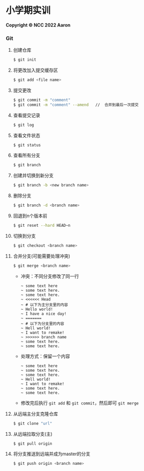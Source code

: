 # 小学期实训

**Copyright :copyright: NCC 2022 Aaron**



### Git

1. 创建仓库

    ```bash
    $ git init
    ```

2. 将更改加入提交缓存区

    ```bash
    $ git add <file name> 
    ```

3. 提交更改

    ```bash
    $ git commit -m "comment"				
    $ git commit -m "comment" --amend	//	合并到最后一次提交
    ```

4. 查看提交记录

    ~~~bash
    $ git log
    ~~~

5. 查看文件状态

    ```bash
    $ git status
    ```

6. 查看所有分支

    ```bash
    $ git branch
    ```

7. 创建并切换到新分支

    ~~~bash
    $ git branch -b <new branch name>
    ~~~

8. 删除分支

    ```bash
    $ git branch -d <branch name>
    ```

9. 回退到n个版本前

    ~~~bash
    $ git reset --hard HEAD~n
    ~~~

10. 切换到分支

    ~~~bash
    $ git checkout <branch name>
    ~~~

11. 合并分支(可能需要处理冲突)

    ```bash
    $ git merge <branch name>
    ```

    - 冲突：不同分支修改了同一行

        ~~~shell
        ~ some text here
        ~ some text here.
        ~ some text here.
        ~ <<<<<< Head
        ~ # 以下为主分支里的内容
        ~ Hello world!
        ~ I have a nice day!
        ~ =======
        ~ # 以下为分支里的内容
        ~ Hell world!
        ~ I want to remake!
        ~ >>>>>> branch name
        ~ some text here.
        ~ some text here.
        ~~~

    - 处理方式：保留一个内容

        ```shell
        ~ some text here
        ~ some text here.
        ~ some text here.
        ~ Hell world!
        ~ I want to remake!
        ~ some text here.
        ~ some text here.
        ```

    - 修改完后执行 `git add` 和 `git commit`，然后即可 `git merge`

12. 从远端主分支克隆仓库

    ```bash
    $ git clone "url"
    ```

13. 从远端拉取分支(主)

    ```bash
    $ git pull origin
    ```

14. 将分支推送到远端并成为master的分支

    ```bash
    $ git push origin <branch name>
    ```

